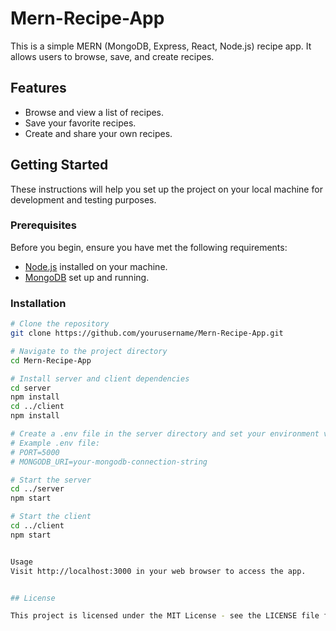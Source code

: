 # Mern-Recipe-App

This is a simple MERN (MongoDB, Express, React, Node.js) recipe app. It allows users to browse, save, and create recipes.


## Features

- Browse and view a list of recipes.
- Save your favorite recipes.
- Create and share your own recipes.

## Getting Started

These instructions will help you set up the project on your local machine for development and testing purposes.

### Prerequisites

Before you begin, ensure you have met the following requirements:

- [Node.js](https://nodejs.org/) installed on your machine.
- [MongoDB](https://www.mongodb.com/) set up and running.

### Installation

```bash
# Clone the repository
git clone https://github.com/yourusername/Mern-Recipe-App.git

# Navigate to the project directory
cd Mern-Recipe-App

# Install server and client dependencies
cd server
npm install
cd ../client
npm install

# Create a .env file in the server directory and set your environment variables, including your MongoDB connection string.
# Example .env file:
# PORT=5000
# MONGODB_URI=your-mongodb-connection-string

# Start the server
cd ../server
npm start

# Start the client
cd ../client
npm start


Usage
Visit http://localhost:3000 in your web browser to access the app.


## License

This project is licensed under the MIT License - see the LICENSE file for details.




   

